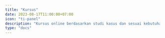 ```yaml
---
title: "Kursus"
date: 2023-08-17T11:00:00+07:00
icon: "ti-panel"
description: "Kursus online berdasarkan studi kasus dan sesuai kebutuhan industri"
type: "docs"
---
```

